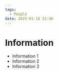 ```yaml
---
tags:
  - People
date: 2025-01-18 22:40
---
```


# Information

- Information 1
- Information 2
- Information 3